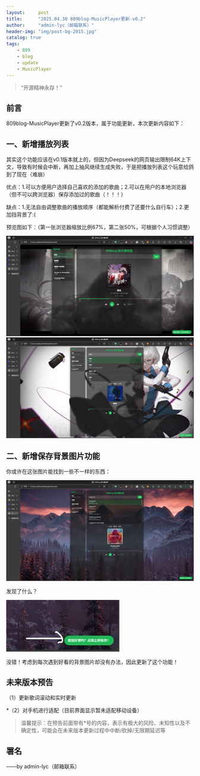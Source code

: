 ```yaml
---
layout:     post
title:      "2025.04.30 809blog-MusicPlayer更新-v0.2"
author:     "admin-lyc（邮箱联系）"
header-img: "img/post-bg-2015.jpg"
catalog: true
tags:
    - 809
    - blog
    - update
    - MusicPlayer
---
```


> “开源精神永存！”

## 前言

<p>809blog-MusicPlayer更新了v0.2版本，属于功能更新，本次更新内容如下：</p>

## 一、新增播放列表

<p>其实这个功能应该在v0.1版本就上的，但因为Deepseek的网页输出限制64K上下文，导致有时候会中断，再加上抽风继续生成失败，于是把播放列表这个玩意给鸽到了现在（难崩）</p>

<p>优点：1.可以方便用户选择自己喜欢的添加的歌曲；2.可以在用户的本地浏览器（但不可以跨浏览器）保存添加过的歌曲（！！！）</p>

<p>缺点：1.无法自由调整歌曲的播放顺序（都能解析付费了还要什么自行车）；2.更加挡背景了:(</p>

<p>预览图如下：（第一张浏览器缩放比例67%，第二张50%，可根据个人习惯调整）</p>

![1](/img/111111111111.jpg "预览图1")
![2](/img/2222222222.jpg "预览图2")

## 二、新增保存背景图片功能

<p>你或许在这张图片能找到一些不一样的东西：</p>

![3](/img/333333333333333333.jpg "预览图3")

<p>发现了什么？</p>

![4](/img/333333333333333333bj.jpg "预览图4")

<p>没错！考虑到每次遇到好看的背景图片却没有办法，因此更新了这个功能！</p>

## 未来版本预告

<p>（1）更新歌词滚动和实时更新</p>

<p>*（2）对手机进行适配（目前界面显示暂未适配移动设备）</p>

> 温馨提示：在预告前面带有*号的内容，表示有极大的风险、未知性以及不确定性，可能会在未来版本更新过程中中断/砍掉/无限期延迟等

<p id = "build"></p>

## 署名

<p>——by admin-lyc（邮箱联系）</p>
